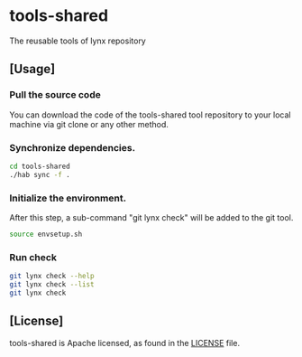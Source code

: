 # tools-shared
The reusable tools of lynx repository

## [Usage]
### Pull the source code
You can download the code of the tools-shared tool repository to your local machine via git clone or any other method.  

### Synchronize dependencies.
```bash
cd tools-shared
./hab sync -f .
```
### Initialize the environment.
After this step, a sub-command "git lynx check" will be added to the git tool.  
```bash
source envsetup.sh
```

### Run check
```bash
git lynx check --help
git lynx check --list
git lynx check
```

## [License]
tools-shared is Apache licensed, as found in the [LICENSE](LICENSE) file.
